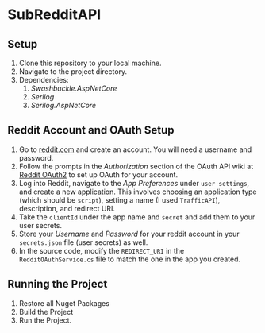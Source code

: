 # SubRedditAPI

## Setup

1. Clone this repository to your local machine.
2. Navigate to the project directory.
3. Dependencies: 
    1. *Swashbuckle.AspNetCore*
    2. *Serilog*
    3. *Serilog.AspNetCore*


## Reddit Account and OAuth Setup

1. Go to [reddit.com](https://www.reddit.com) and create an account. You will need a username and password.
2. Follow the prompts in the *Authorization* section of the OAuth API wiki at [Reddit OAuth2](https://github.com/reddit-archive/reddit/wiki/OAuth2) to set up OAuth for your account.
3. Log into Reddit, navigate to the *App Preferences* under `user settings`, and create a new application. This involves choosing an application type (which should be `script`), setting a name (I used `TrafficAPI`), description, and redirect URI.
4. Take the `clientId` under the app name and `secret` and add them to your user secrets.
5. Store your *Username* and *Password* for your reddit account in your `secrets.json` file (user secrets) as well.
6. In the source code, modify the `REDIRECT_URI` in the `RedditOAuthService.cs` file to match the one in the app you created. 


## Running the Project

1. Restore all Nuget Packages
2. Build the Project
3. Run the Project.
